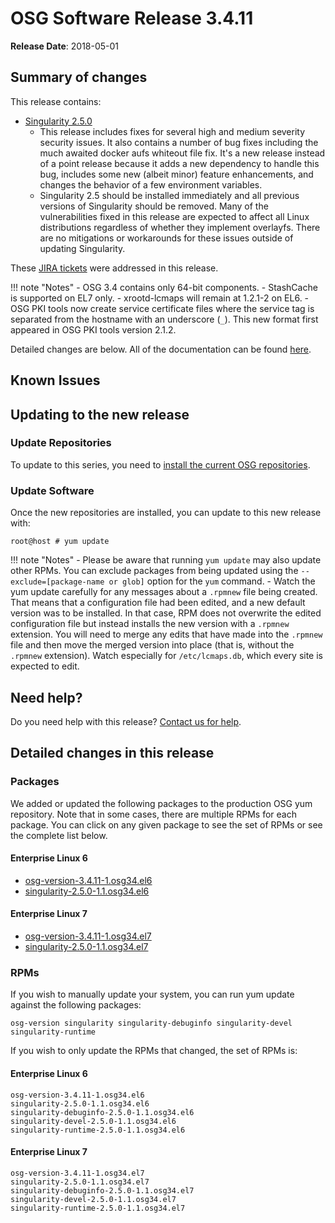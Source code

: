 OSG Software Release 3.4.11
===========================

**Release Date**: 2018-05-01

Summary of changes
------------------

This release contains:

-   [Singularity 2.5.0](https://github.com/singularityware/singularity/releases/tag/2.5.0)
    - This release includes fixes for several high and medium severity security issues.
      It also contains a number of bug fixes including the much awaited docker aufs whiteout file fix.
      It's a new release instead of a point release because it adds a new dependency to handle this bug,
      includes some new (albeit minor) feature enhancements, and changes the behavior of a few environment variables.
    - Singularity 2.5 should be installed immediately and all previous versions of Singularity should be removed.
      Many of the vulnerabilities fixed in this release are expected to affect all Linux distributions
      regardless of whether they implement overlayfs.
      There are no mitigations or workarounds for these issues outside of updating Singularity.

These [JIRA tickets](https://jira.opensciencegrid.org/issues/?jql=project%20%3D%20SOFTWARE%20AND%20fixVersion%20%3D%203.4.11%20ORDER%20BY%20priority%20DESC%2C%20key%20DESC) were addressed in this release.

!!! note "Notes"
    -   OSG 3.4 contains only 64-bit components.
    -   StashCache is supported on EL7 only.
    -   xrootd-lcmaps will remain at 1.2.1-2 on EL6.
    -   OSG PKI tools now create service certificate files where the service tag is separated from the hostname with an underscore (`_`). This new format first appeared in OSG PKI tools version 2.1.2.

Detailed changes are below. All of the documentation can be found [here](/index.md).

Known Issues
------------

Updating to the new release
---------------------------

### Update Repositories

To update to this series, you need to [install the current OSG repositories](/common/yum#install-osg-repositories).

### Update Software

Once the new repositories are installed, you can update to this new release with:

``` console
root@host # yum update
```

!!! note "Notes"
    -   Please be aware that running `yum update` may also update other RPMs. You can exclude packages from being updated using the `--exclude=[package-name or glob]` option for the `yum` command.
    -   Watch the yum update carefully for any messages about a `.rpmnew` file being created. That means that a configuration file had been edited, and a new default version was to be installed. In that case, RPM does not overwrite the edited configuration file but instead installs the new version with a `.rpmnew` extension. You will need to merge any edits that have made into the `.rpmnew` file and then move the merged version into place (that is, without the `.rpmnew` extension). Watch especially for `/etc/lcmaps.db`, which every site is expected to edit.

Need help?
----------

Do you need help with this release? [Contact us for help](/common/help).

Detailed changes in this release
--------------------------------

### Packages

We added or updated the following packages to the production OSG yum repository. Note that in some cases, there are multiple RPMs for each package. You can click on any given package to see the set of RPMs or see the complete list below.

#### Enterprise Linux 6

-   [osg-version-3.4.11-1.osg34.el6](https://koji.chtc.wisc.edu/koji/search?match=glob&type=build&terms=osg-version-3.4.11-1.osg34.el6)
-   [singularity-2.5.0-1.1.osg34.el6](https://koji.chtc.wisc.edu/koji/search?match=glob&type=build&terms=singularity-2.5.0-1.1.osg34.el6)

#### Enterprise Linux 7

-   [osg-version-3.4.11-1.osg34.el7](https://koji.chtc.wisc.edu/koji/search?match=glob&type=build&terms=osg-version-3.4.11-1.osg34.el7)
-   [singularity-2.5.0-1.1.osg34.el7](https://koji.chtc.wisc.edu/koji/search?match=glob&type=build&terms=singularity-2.5.0-1.1.osg34.el7)

### RPMs

If you wish to manually update your system, you can run yum update against the following packages:

    osg-version singularity singularity-debuginfo singularity-devel singularity-runtime

If you wish to only update the RPMs that changed, the set of RPMs is:

#### Enterprise Linux 6

``` file
osg-version-3.4.11-1.osg34.el6
singularity-2.5.0-1.1.osg34.el6
singularity-debuginfo-2.5.0-1.1.osg34.el6
singularity-devel-2.5.0-1.1.osg34.el6
singularity-runtime-2.5.0-1.1.osg34.el6
```

#### Enterprise Linux 7

``` file
osg-version-3.4.11-1.osg34.el7
singularity-2.5.0-1.1.osg34.el7
singularity-debuginfo-2.5.0-1.1.osg34.el7
singularity-devel-2.5.0-1.1.osg34.el7
singularity-runtime-2.5.0-1.1.osg34.el7
```
